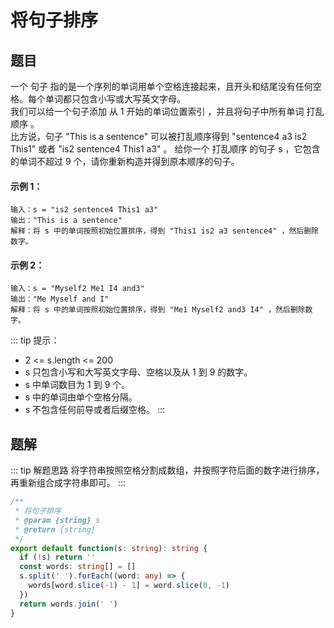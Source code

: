 # 将句子排序
## 题目
一个 句子 指的是一个序列的单词用单个空格连接起来，且开头和结尾没有任何空格。每个单词都只包含小写或大写英文字母。<br>
我们可以给一个句子添加 从 1 开始的单词位置索引 ，并且将句子中所有单词 打乱顺序 。<br>
比方说，句子 "This is a sentence" 可以被打乱顺序得到 "sentence4 a3 is2 This1" 或者 "is2 sentence4 This1 a3" 。
给你一个 打乱顺序 的句子 s ，它包含的单词不超过 9 个，请你重新构造并得到原本顺序的句子。

#### 示例 1：
```
输入：s = "is2 sentence4 This1 a3"
输出："This is a sentence"
解释：将 s 中的单词按照初始位置排序，得到 "This1 is2 a3 sentence4" ，然后删除数字。
```

#### 示例 2：
```
输入：s = "Myself2 Me1 I4 and3"
输出："Me Myself and I"
解释：将 s 中的单词按照初始位置排序，得到 "Me1 Myself2 and3 I4" ，然后删除数字。
```

::: tip 提示：
- 2 <= s.length <= 200
- s 只包含小写和大写英文字母、空格以及从 1 到 9 的数字。
- s 中单词数目为 1 到 9 个。
- s 中的单词由单个空格分隔。
- s 不包含任何前导或者后缀空格。
:::

## 题解
::: tip 解题思路
将字符串按照空格分割成数组，并按照字符后面的数字进行排序，再重新组合成字符串即可。
:::

```ts
/**
 * 将句子排序
 * @param {string} s
 * @return {string}
 */
export default function(s: string): string {
  if (!s) return ''
  const words: string[] = []
  s.split(' ').forEach((word: any) => {
    words[word.slice(-1) - 1] = word.slice(0, -1)
  })
  return words.join(' ')
}
```
